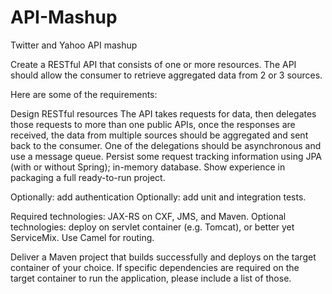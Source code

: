 API-Mashup
==========

Twitter and Yahoo API mashup 

Create a RESTful API that consists of one or more resources. The API should allow the consumer to retrieve aggregated data from 2 or 3 sources. 

Here are some of the requirements:

Design RESTful resources 
The API takes requests for data, then delegates those requests to more than one public APIs, once the responses are received, the data from multiple sources should be aggregated and sent back to the consumer.
One of the delegations should be asynchronous and use a message queue.
Persist some request tracking information using JPA (with or without Spring); in-memory database.
Show experience in packaging a full ready-to-run project.

Optionally: add authentication
Optionally: add unit and integration tests.

Required technologies: JAX-RS on CXF, JMS, and Maven.
Optional technologies: deploy on servlet container (e.g. Tomcat), or better yet ServiceMix. Use Camel for routing.

Deliver a Maven project that builds successfully and deploys on the target container of your choice. If specific
dependencies are required on the target container to run the application, please include a list of those.